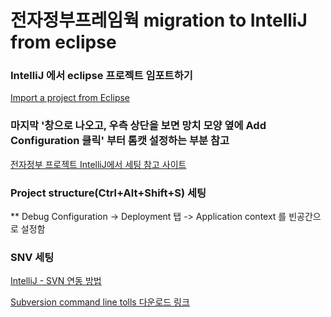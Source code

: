 
# 전자정부프레임웍 migration to IntelliJ from eclipse

### IntelliJ 에서 eclipse 프로젝트 임포트하기
[Import a project from Eclipse](https://www.jetbrains.com/help/idea/import-project-from-eclipse-page-1.html)  

### 마지막 '창으로 나오고, 우측 상단을 보면 망치 모양 옆에 Add Configuration 클릭' 부터 톰캣 설정하는 부분 참고
[전자정부 프로젝트 IntelliJ에서 세팅 참고 사이트](https://teerjwi21.tistory.com/7)  

### Project structure(Ctrl+Alt+Shift+S) 세팅
** Debug Configuration -> Deployment 탭 -> Application context 를 빈공간으로 설정함  

### SNV 세팅
[IntelliJ - SVN 연동 방법](https://goddaehee.tistory.com/196)  

[Subversion command line tolls 다운로드 링크](https://www.visualsvn.com/downloads/)  











